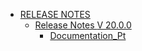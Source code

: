* [RELEASE NOTES](manual-do-administrador/release-notes/README.md)
  * [Release Notes <less-than-nomeproduto-greater-than> V 20.0.0](manual-do-administrador/release-notes/release-notes-less-than-less-than-nomeproduto-greater-than-greater-than-v-20.0.0/README.md)
    * [Documentation_Pt](manual-do-administrador/release-notes/release-notes-less-than-less-than-nomeproduto-greater-than-greater-than-v-20.0.0/documentation_pt.md)
